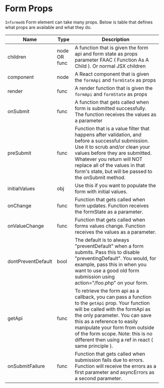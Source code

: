 # Form Props

`Informed`s Form element can take many props. Below is table that defines what
props are available and what they do.

| Name               | Type         | Description                                                                                                                                                                                                                                                                                                                         |
| ------------------ | ------------ | ----------------------------------------------------------------------------------------------------------------------------------------------------------------------------------------------------------------------------------------------------------------------------------------------------------------------------------- |
| children           | node OR func | A function that is given the form api and form state as props parameter FAAC ( Function As A Child ). Or normal JSX children                                                                                                                                                                                                        |
| component          | node         | A React component that is given the `formApi` and `formState` as props                                                                                                                                                                                                                                                              |
| render             | func         | A render function that is given the `formApi` and `formState` as props                                                                                                                                                                                                                                                              |
| onSubmit           | func         | A function that gets called when form is submitted successfully. The function receives the values as a parameter                                                                                                                                                                                                                    |
| preSubmit          | func         | Function that is a value filter that happens after validation, and before a successful submission. Use it to scrub and/or clean your values before they are submitted. Whatever you return will NOT replace all of the values in that form's state, but will be passed to the onSubmit method.                                      |
| initialValues      | obj          | Use this if you want to populate the form with initial values.                                                                                                                                                                                                                                                                      |
| onChange           | func         | Function that gets called when form updates. Function receives the formState as a parameter.                                                                                                                                                                                                                                        |
| onValueChange      | func         | Function that gets called when forms values change. Function receives the values as a parameter.                                                                                                                                                                                                                                    |
| dontPreventDefault | bool         | The default is to always "preventDefault" when a form submits. Pass this to disable "preventingDefault". You would, for example, pass this in when you want to use a good old form submission using action="/foo.php" on your form.                                                                                                 |
| getApi             | func         | To retrieve the form api as a callback, you can pass a function to the `getApi` prop. Your function will be called with the formApi as the only parameter. You can save this as a reference to easily manipulate your form from outside of the form scope. Note: this is no different then using a ref in react ( same principle ). |
| onSubmitFailure    | func         | Function that gets called when submission fails due to errors. Function will receive the errors as a first parameter and asyncErrors as a second parameter.                                                                                                                                                                         |
